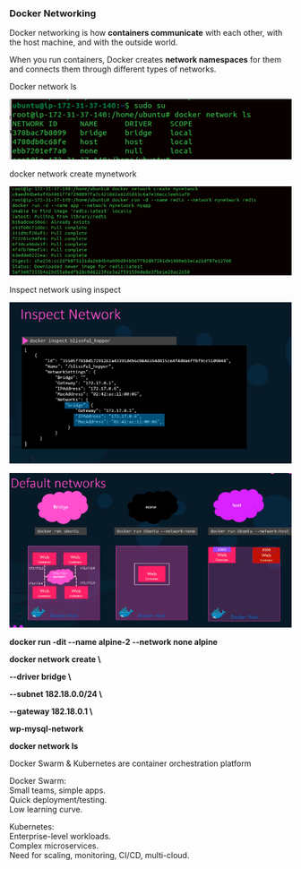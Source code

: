 ###  **Docker Networking**

Docker networking is how **containers communicate** with each other,
with the host machine, and with the outside world.

When you run containers, Docker creates **network namespaces** for them
and connects them through different types of networks.

Docker network ls

![](images/media/image1.png)

docker network create mynetwork

![](images/media/image3.png)

Inspect network using inspect

![](images/media/image2.png)

![](images/media/image4.png)

**docker run -dit \--name alpine-2 \--network none alpine**

**docker network create \\**

**\--driver bridge \\**

**\--subnet 182.18.0.0/24 \\**

**\--gateway 182.18.0.1 \\**

**wp-mysql-network**

**docker network ls**

Docker Swarm & Kubernetes are container orchestration platform

Docker Swarm:\
Small teams, simple apps.\
Quick deployment/testing.\
Low learning curve.

Kubernetes:\
Enterprise-level workloads.\
Complex microservices.\
Need for scaling, monitoring, CI/CD, multi-cloud.
